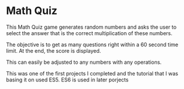 # Math Quiz
This Math Quiz game generates random numbers and asks the user to select the answer that is the correct multiplication of these numbers.

The objective is to get as many questions right within a 60 second time limit. At the end, the score is displayed. 

This can easily be adjusted to any numbers with any operations.

This was one of the first projects I completed and the tutorial that I was basing it on used ES5. ES6 is used in later porjects 
